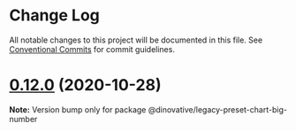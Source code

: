 # Change Log

All notable changes to this project will be documented in this file.
See [Conventional Commits](https://conventionalcommits.org) for commit guidelines.

# [0.12.0](https://github.com/dinovative/superset-ui-plugins/compare/v0.11.15...v0.12.0) (2020-10-28)

**Note:** Version bump only for package @dinovative/legacy-preset-chart-big-number
